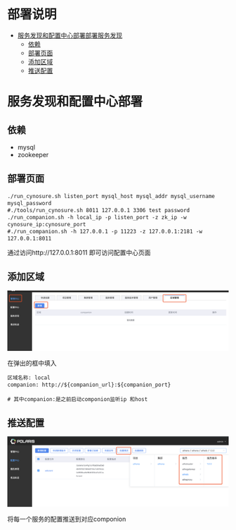 # 部署说明
 * [服务发现和配置中心部署部署服务发现](#服务发现和配置中心部署)
   * [依赖](#依赖)
   * [部署页面](#部署页面)
   * [添加区域](#添加区域)
   * [推送配置](#推送配置)

服务发现和配置中心部署
========

依赖
-----
  - mysql
  - zookeeper

部署页面
--------

```
./run_cynosure.sh listen_port mysql_host mysql_addr mysql_username mysql_password
#./tools/run_cynosure.sh 8011 127.0.0.1 3306 test password
./run_companion.sh -h local_ip -p listen_port -z zk_ip -w cynosure_ip:cynosure_port 
#./run_companion.sh -h 127.0.0.1 -p 11223 -z 127.0.0.1:2181 -w 127.0.0.1:8011
```
通过访问http://127.0.0.1:8011 即可访问配置中心页面

添加区域
-------

![添加区域](../pics/add_area.png)

在弹出的框中填入
```
区域名称: local
companion: http://${companion_url}:${companion_port}

# 其中companion:是之前启动componion监听ip 和host
```

推送配置
------

![配置推送](../pics/push_config.png)

将每一个服务的配置推送到对应componion

